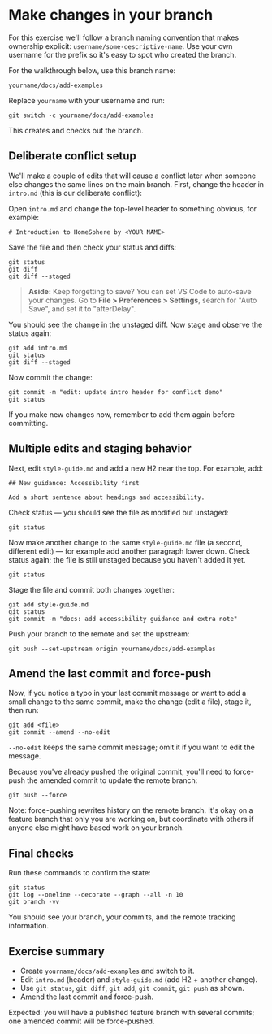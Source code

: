 # Make changes in your branch

For this exercise we'll follow a branch naming convention that makes ownership
explicit: `username/some-descriptive-name`. Use your own username for the prefix
so it's easy to spot who created the branch.

For the walkthrough below, use this branch name:

```
yourname/docs/add-examples
```

Replace `yourname` with your username and run:

```
git switch -c yourname/docs/add-examples
```

This creates and checks out the branch.

## Deliberate conflict setup

We'll make a couple of edits that will cause a conflict later when someone else
changes the same lines on the main branch. First, change the header in
`intro.md` (this is our deliberate conflict):

Open `intro.md` and change the top-level header to something obvious, for
example:

```
# Introduction to HomeSphere by <YOUR NAME>
```

Save the file and then check your status and diffs:

```
git status
git diff
git diff --staged
```

> **Aside:** Keep forgetting to save? You can set VS Code to auto-save your
> changes. Go to **File > Preferences > Settings**, search for "Auto Save", and
> set it to "afterDelay".

You should see the change in the unstaged diff. Now stage and observe the status
again:

```
git add intro.md
git status
git diff --staged
```

Now commit the change:

```
git commit -m "edit: update intro header for conflict demo"
git status
```

If you make new changes now, remember to add them again before committing.

## Multiple edits and staging behavior

Next, edit `style-guide.md` and add a new H2 near the top. For example, add:

```
## New guidance: Accessibility first

Add a short sentence about headings and accessibility.
```

Check status — you should see the file as modified but unstaged:

```
git status
```

Now make another change to the same `style-guide.md` file (a second, different
edit) — for example add another paragraph lower down. Check status again; the
file is still unstaged because you haven't added it yet.

```
git status
```

Stage the file and commit both changes together:

```
git add style-guide.md
git status
git commit -m "docs: add accessibility guidance and extra note"
```

Push your branch to the remote and set the upstream:

```
git push --set-upstream origin yourname/docs/add-examples
```

## Amend the last commit and force-push

Now, if you notice a typo in your last commit message or want to add a small
change to the same commit, make the change (edit a file), stage it, then run:

```
git add <file>
git commit --amend --no-edit
```

`--no-edit` keeps the same commit message; omit it if you want to edit the
message.

Because you've already pushed the original commit, you'll need to force-push the
amended commit to update the remote branch:

```
git push --force
```

Note: force-pushing rewrites history on the remote branch. It's okay on a
feature branch that only you are working on, but coordinate with others if
anyone else might have based work on your branch.

## Final checks

Run these commands to confirm the state:

```
git status
git log --oneline --decorate --graph --all -n 10
git branch -vv
```

You should see your branch, your commits, and the remote tracking information.

## Exercise summary

- Create `yourname/docs/add-examples` and switch to it.
- Edit `intro.md` (header) and `style-guide.md` (add H2 + another change).
- Use `git status`, `git diff`, `git add`, `git commit`, `git push` as shown.
- Amend the last commit and force-push.

Expected: you will have a published feature branch with several commits; one
amended commit will be force-pushed.
